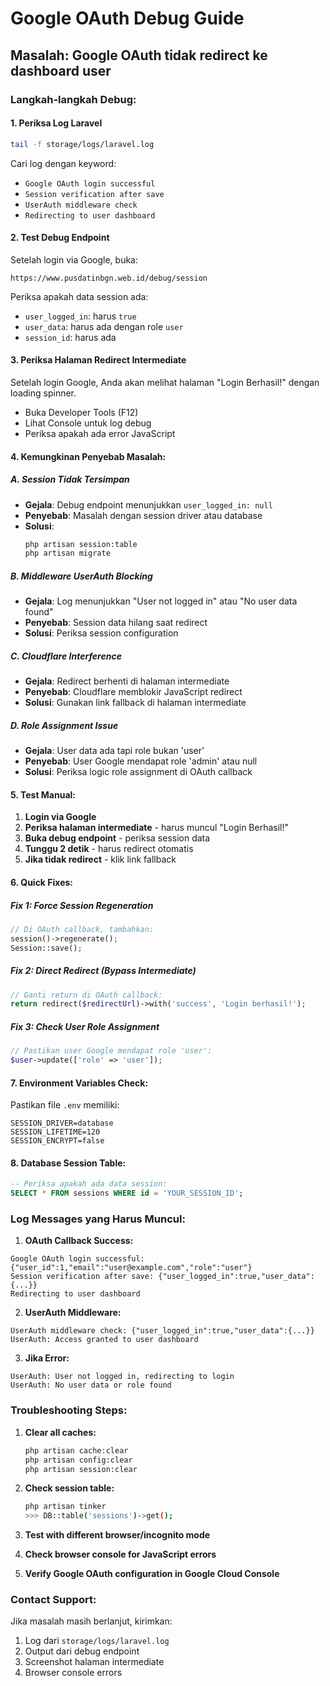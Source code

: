 # Google OAuth Debug Guide

## Masalah: Google OAuth tidak redirect ke dashboard user

### Langkah-langkah Debug:

#### 1. **Periksa Log Laravel**
```bash
tail -f storage/logs/laravel.log
```

Cari log dengan keyword:
- `Google OAuth login successful`
- `Session verification after save`
- `UserAuth middleware check`
- `Redirecting to user dashboard`

#### 2. **Test Debug Endpoint**
Setelah login via Google, buka:
```
https://www.pusdatinbgn.web.id/debug/session
```

Periksa apakah data session ada:
- `user_logged_in`: harus `true`
- `user_data`: harus ada dengan role `user`
- `session_id`: harus ada

#### 3. **Periksa Halaman Redirect Intermediate**
Setelah login Google, Anda akan melihat halaman "Login Berhasil!" dengan loading spinner. 
- Buka Developer Tools (F12)
- Lihat Console untuk log debug
- Periksa apakah ada error JavaScript

#### 4. **Kemungkinan Penyebab Masalah:**

##### A. **Session Tidak Tersimpan**
- **Gejala**: Debug endpoint menunjukkan `user_logged_in: null`
- **Penyebab**: Masalah dengan session driver atau database
- **Solusi**: 
  ```bash
  php artisan session:table
  php artisan migrate
  ```

##### B. **Middleware UserAuth Blocking**
- **Gejala**: Log menunjukkan "User not logged in" atau "No user data found"
- **Penyebab**: Session data hilang saat redirect
- **Solusi**: Periksa session configuration

##### C. **Cloudflare Interference**
- **Gejala**: Redirect berhenti di halaman intermediate
- **Penyebab**: Cloudflare memblokir JavaScript redirect
- **Solusi**: Gunakan link fallback di halaman intermediate

##### D. **Role Assignment Issue**
- **Gejala**: User data ada tapi role bukan 'user'
- **Penyebab**: User Google mendapat role 'admin' atau null
- **Solusi**: Periksa logic role assignment di OAuth callback

#### 5. **Test Manual:**

1. **Login via Google**
2. **Periksa halaman intermediate** - harus muncul "Login Berhasil!"
3. **Buka debug endpoint** - periksa session data
4. **Tunggu 2 detik** - harus redirect otomatis
5. **Jika tidak redirect** - klik link fallback

#### 6. **Quick Fixes:**

##### Fix 1: Force Session Regeneration
```php
// Di OAuth callback, tambahkan:
session()->regenerate();
Session::save();
```

##### Fix 2: Direct Redirect (Bypass Intermediate)
```php
// Ganti return di OAuth callback:
return redirect($redirectUrl)->with('success', 'Login berhasil!');
```

##### Fix 3: Check User Role Assignment
```php
// Pastikan user Google mendapat role 'user':
$user->update(['role' => 'user']);
```

#### 7. **Environment Variables Check:**
Pastikan file `.env` memiliki:
```env
SESSION_DRIVER=database
SESSION_LIFETIME=120
SESSION_ENCRYPT=false
```

#### 8. **Database Session Table:**
```sql
-- Periksa apakah ada data session:
SELECT * FROM sessions WHERE id = 'YOUR_SESSION_ID';
```

### Log Messages yang Harus Muncul:

1. **OAuth Callback Success:**
```
Google OAuth login successful: {"user_id":1,"email":"user@example.com","role":"user"}
Session verification after save: {"user_logged_in":true,"user_data":{...}}
Redirecting to user dashboard
```

2. **UserAuth Middleware:**
```
UserAuth middleware check: {"user_logged_in":true,"user_data":{...}}
UserAuth: Access granted to user dashboard
```

3. **Jika Error:**
```
UserAuth: User not logged in, redirecting to login
UserAuth: No user data or role found
```

### Troubleshooting Steps:

1. **Clear all caches:**
   ```bash
   php artisan cache:clear
   php artisan config:clear
   php artisan session:clear
   ```

2. **Check session table:**
   ```bash
   php artisan tinker
   >>> DB::table('sessions')->get();
   ```

3. **Test with different browser/incognito mode**

4. **Check browser console for JavaScript errors**

5. **Verify Google OAuth configuration in Google Cloud Console**

### Contact Support:
Jika masalah masih berlanjut, kirimkan:
1. Log dari `storage/logs/laravel.log`
2. Output dari debug endpoint
3. Screenshot halaman intermediate
4. Browser console errors
